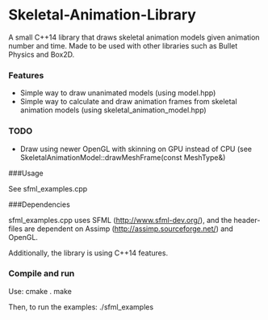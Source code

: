 # Skeletal-Animation-Library

A small C++14 library that draws skeletal animation models given animation number and time. Made to be used with other libraries such as Bullet Physics and Box2D. 

### Features

* Simple way to draw unanimated models (using model.hpp)
* Simple way to calculate and draw animation frames from skeletal animation models (using skeletal_animation_model.hpp)

### TODO

* Draw using newer OpenGL with skinning on GPU instead of CPU (see SkeletalAnimationModel::drawMeshFrame(const MeshType&)

###Usage

See sfml_examples.cpp

###Dependencies

sfml_examples.cpp uses SFML (http://www.sfml-dev.org/), and the header-files are dependent on Assimp (http://assimp.sourceforge.net/) and OpenGL. 

Additionally, the library is using C++14 features. 

### Compile and run

Use:
cmake .
make

Then, to run the examples: ./sfml_examples
